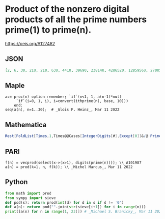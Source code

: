 # Product of the nonzero digital products of all the prime numbers prime\(1\) to prime\(n\)\.
https://oeis.org/A127482
## JSON
```JSON
[2, 6, 30, 210, 210, 630, 4410, 39690, 238140, 4286520, 12859560, 270050760, 1080203040, 12962436480, 362948221440, 5444223321600, 244990049472000, 1469940296832000, 61737492466944000, 432162447268608000, 9075411392640768000, 571750917736368384000]
```
## Maple
```Maple
a:= proc(n) option remember; `if`(n<1, 1, a(n-1)*mul(
     `if`(i=0, 1, i), i=convert(ithprime(n), base, 10)))
    end:
seq(a(n), n=1..30);  # _Alois P. Heinz_, Mar 11 2022
```
## Mathematica
```Mathematica
Rest[FoldList[Times,1,Times@@Cases[IntegerDigits[#],Except[0]]&/@ Prime[ Range[ 20]]]] (* _Harvey P. Dale_, Mar 19 2013 *)
```
## PARI
```PARI
f(n) = vecprod(select(x->(x>1), digits(prime(n)))); \\ A101987
a(n) = prod(k=1, n, f(k)); \\ _Michel Marcus_, Mar 11 2022
```
## Python
```Python
from math import prod
from sympy import sieve
def pod(s): return prod(int(d) for d in s if d != '0')
def a(n): return pod("".join(str(sieve[i+1]) for i in range(n)))
print([a(n) for n in range(1, 23)]) # _Michael S. Branicky_, Mar 11 2022
```

